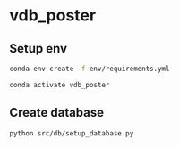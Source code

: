 # vdb_poster

## Setup env

```bash
conda env create -f env/requirements.yml

conda activate vdb_poster
```

## Create database 

```bash
python src/db/setup_database.py
```

